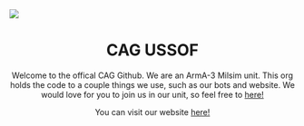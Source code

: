 <img src="https://github.com/user-attachments/assets/5d990ab6-46c6-4d56-89a3-e067639f8e52">
<div align="center">
<h1>CAG USSOF</h1>

Welcome to the offical CAG Github. We are an ArmA-3 Milsim unit. This org holds the code to a couple things we use, such as our bots and website. We would love for you to join us in our unit, so feel free to [here!](https://go.cag-ussof.org/discord) 

You can visit our website [here!](https://cag-ussof.org)
</div>
